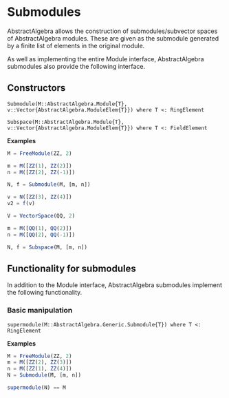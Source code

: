 # Submodules

AbstractAlgebra allows the construction of submodules/subvector spaces of
AbstractAlgebra modules. These are given as the submodule generated by a
finite list of elements in the original module.

As well as implementing the entire Module interface, AbstractAlgebra
submodules also provide the following interface.

## Constructors

```@docs
Submodule(M::AbstractAlgebra.Module{T}, v::Vector{AbstractAlgebra.ModuleElem{T}}) where T <: RingElement
```

```@docs
Subspace(M::AbstractAlgebra.Module{T}, v::Vector{AbstractAlgebra.ModuleElem{T}}) where T <: FieldElement
```

**Examples**

```julia
M = FreeModule(ZZ, 2)

m = M([ZZ(1), ZZ(2)])
n = M([ZZ(2), ZZ(-1)])

N, f = Submodule(M, [m, n])

v = N([ZZ(3), ZZ(4)])
v2 = f(v)

V = VectorSpace(QQ, 2)

m = M([QQ(1), QQ(2)])
n = M([QQ(2), QQ(-1)])

N, f = Subspace(M, [m, n])
```

## Functionality for submodules

In addition to the Module interface, AbstractAlgebra submodules implement the
following functionality.

### Basic manipulation

```@docs
supermodule(M::AbstractAlgebra.Generic.Submodule{T}) where T <: RingElement
```

**Examples**

```julia
M = FreeModule(ZZ, 2)
m = M([ZZ(2), ZZ(3)])
n = M([ZZ(1), ZZ(4)])
N = Submodule(M, [m, n])

supermodule(N) == M
```

